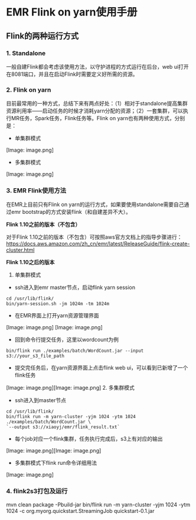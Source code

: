 # EMR Flink on yarn使用手册

## Flink的两种运行方式

### 1. Standalone

一般自建Flink都会考虑该使用方法，以守护进程的方式运行在后台，web ui打开在8081端口，并且在启动Flink时需要定义好所需的资源。

### 2. Flink on yarn

目前最常用的一种方式，总结下来有两点好处：（1）相对于standalone提高集群资源利用率——启动任务的时候才消耗yarn分配的资源；（2）一套集群，可以执行MR任务，Spark任务，Flink任务等。Flink on yarn也有两种使用方式，分别是：

* 单集群模式

[Image: image.png]

* 多集群模式

[Image: image.png]
### 3. EMR Flink使用方法


在EMR上目前只有Flink on yarn的运行方式，如果要使用standalone需要自己通过emr bootstrap的方式安装flink（和自建差异不大）。

**Flink 1.10之前的版本（不包含）**

对于Flink 1.10之前的版本（不包含）可按照aws官方文档上的指导步骤进行：https://docs.aws.amazon.com/zh_cn/emr/latest/ReleaseGuide/flink-create-cluster.html

**Flink 1.10之后的版本**

1. 单集群模式

* ssh进入到emr master节点，启动flink yarn session

```
cd /usr/lib/flink/
bin/yarn-session.sh -jm 1024m -tm 1024m
```

* 在EMR界面上打开yarn资源管理界面

[Image: image.png]
[Image: image.png]
* 回到命令行提交任务，这里以wordcount为例

```
bin/flink run ./examples/batch/WordCount.jar --input s3://your_s3_file_path
```

* 提交完任务后，在yarn资源界面上点击flink web ui，可以看到已新增了一个flink任务

[Image: image.png][Image: image.png]
2. 多集群模式

* ssh进入到master节点

```
cd /usr/lib/flink/
bin/flink run -m yarn-cluster -yjm 1024 -ytm 1024 ./examples/batch/WordCount.jar \
`--output s3://xiaoyj/emr/flink_result.txt`
```

* 每个job对应一个flink集群，任务执行完成后，s3上有对应的输出

[Image: image.png][Image: image.png]
* 多集群模式下flink run命令详细用法

[Image: image.png]
### 4. flink2s3打包及运行

mvn clean package -Pbuild-jar
bin/flink run -m yarn-cluster -yjm 1024 -ytm 1024 -c org.myorg.quickstart.StreamingJob quickstart-0.1.jar










